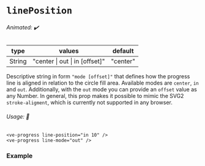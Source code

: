 # `linePosition`

###### Animated: ✔️

| type    | values                                 | default |
|---------|----------------------------------------|---------|
| String  |"center \| out \| in [offset]"          |"center" |

Descriptive string in form `"mode [offset]"` that defines how the progress line is aligned in relation to the circle fill area.
Available modes are  `center`, `in` and `out`. Additionally, with the `out` mode you can provide an `offset` value as any Number.
In general, this prop makes it possible to mimic the SVG2 `stroke-aligment`, which is currently not supported in any browser.

###### Usage: 📜

```vue
<ve-progress line-position="in 10" />
<ve-progress line-mode="out" />
```

### Example

<LinePosition>
<template #code="{ data }">
<CodeGroup>
<CodeGroupItem >

```vue:no-v-pre
<template>
  <ve-progress :progress="{{data.progress}}" line-position="{{data.mode}} {{data.offset}}"/>
</template>
```
</CodeGroupItem>
</CodeGroup>
</template>
</LinePosition>
